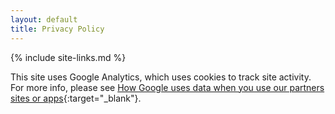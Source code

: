 ```yaml
---
layout: default
title: Privacy Policy
---
```

{% include site-links.md %}

This site uses Google Analytics, which uses cookies to track site activity. For more info, please see [How Google uses data when you use our partners sites or apps](https://www.google.com/policies/privacy/partners/){:target="_blank"}.
